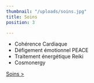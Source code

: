 ```yaml
---
thumbnail: "/uploads/soins.jpg"
title: Soins
position: 3

---
```

- Cohérence Cardiaque
- Défigement émotionnel PEACE
- Traitement énergétique Reiki
- Cosmonergy

[Soins >](/soins)